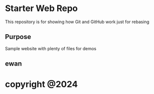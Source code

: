 # Starter Web Repo

This repository is for showing how Git and GitHub work
just for rebasing

## Purpose

Sample website with plenty of files for demos

## ewan

# copyright @2024